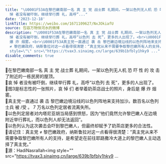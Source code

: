 ```yaml
---
title: "\U0001F53A在黎巴嫩南部一名 真 主 党 战士葬 礼期间，一架以色列无人机 恐 吓 性 的 攻 击 了附近的一栋民房的屋顶。\U0001F53A哀
  悼 者没有被吓倒，继续举行葬 礼，高呼“..."
date: '2023-12-18'
linkTitle: https://weibo.com/1671109627/NxJOkiafU
source: 包容万物恒河水的微博
description: "\U0001F53A在黎巴嫩南部一名 真 主 党 战士葬 礼期间，一架以色列无人机 恐 吓 性 的 攻 击 了附近的一栋民房的屋顶。<br>\U0001F53A哀
  悼 者没有被吓倒，继续举行葬 礼，高呼“以色列 去 死”，更多的人出现了。<br>\U0001F53A图3是标志性的一张照片，哀 悼 们 者举着奶茶店战士的照片，身后是
  爆 炸 烟雾。<br>\U0001F53A真主党一直通过 袭 击 黎巴嫩边境沿线的以色列阵地来支持加沙。数百名以色列士兵 被 /受 。 7 万名以色列定居者流离失所。<br>\U0001F53A以色列定居者对内塔尼亚胡当局感到愤怒，因为“他们竟然允许黎巴嫩人在边境附近举行葬礼，而以色列人却无法返回”。<br>\U0001F53A以色列认为这次袭击会吓到黎巴嫩人，但最终却赋予了奶茶店更多的合法性。<br>\U0001F53A请记住：真主党
  ≠ 黎巴嫩政府，纳斯鲁拉对这一点看得很清楚：“真主党从来不需要争取黎巴嫩所有人的支持，是希望走在前往耶路撒冷大道上的黎巴嫩人主动选择了真主党。”<br>\U0001F53A源：HadiNasrallah<img
  style=\"\" src=\"https://tvax3.sinaimg.cn/large/639b1bfbly1hky9 ..."
disable_comments: true
---
```

🔺在黎巴嫩南部一名 真 主 党 战士葬 礼期间，一架以色列无人机 恐 吓 性 的 攻 击 了附近的一栋民房的屋顶。<br>🔺哀 悼 者没有被吓倒，继续举行葬 礼，高呼“以色列 去 死”，更多的人出现了。<br>🔺图3是标志性的一张照片，哀 悼 们 者举着奶茶店战士的照片，身后是 爆 炸 烟雾。<br>🔺真主党一直通过 袭 击 黎巴嫩边境沿线的以色列阵地来支持加沙。数百名以色列士兵 被 /受 。 7 万名以色列定居者流离失所。<br>🔺以色列定居者对内塔尼亚胡当局感到愤怒，因为“他们竟然允许黎巴嫩人在边境附近举行葬礼，而以色列人却无法返回”。<br>🔺以色列认为这次袭击会吓到黎巴嫩人，但最终却赋予了奶茶店更多的合法性。<br>🔺请记住：真主党 ≠ 黎巴嫩政府，纳斯鲁拉对这一点看得很清楚：“真主党从来不需要争取黎巴嫩所有人的支持，是希望走在前往耶路撒冷大道上的黎巴嫩人主动选择了真主党。”<br>🔺源：HadiNasrallah<img style="" src="https://tvax3.sinaimg.cn/large/639b1bfbly1hky9 ...